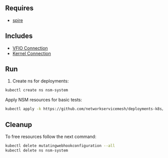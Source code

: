## Requires

- [spire](../spire)

## Includes

- [VFIO Connection](../use-cases/Vfio2Noop)
- [Kernel Connection](../use-cases/SriovKernel2Noop)

## Run

1. Create ns for deployments:
```bash
kubectl create ns nsm-system
```

Apply NSM resources for basic tests:
```bash
kubectl apply -k https://github.com/networkservicemesh/deployments-k8s/examples/sriov?ref=5f3d2f4f5c0bf02af1b8e50bee23909ca7c3d217
```

## Cleanup

To free resources follow the next command:
```bash
kubectl delete mutatingwebhookconfiguration --all
kubectl delete ns nsm-system
```

